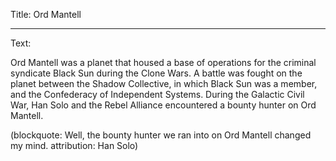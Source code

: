 Title: Ord Mantell

----

Text: 

Ord Mantell was a planet that housed a base of operations for the criminal syndicate Black Sun during the Clone Wars. A battle was fought on the planet between the Shadow Collective, in which Black Sun was a member, and the Confederacy of Independent Systems. During the Galactic Civil War, Han Solo and the Rebel Alliance encountered a bounty hunter on Ord Mantell.

(blockquote: Well, the bounty hunter we ran into on Ord Mantell changed my mind. attribution: Han Solo)